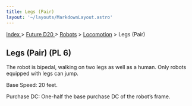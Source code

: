 ```yaml
---
title: Legs (Pair)
layout: '~/layouts/MarkdownLayout.astro'
---
```


[ Index ](/) > [ Future D20 ](/future.d20.srd) > [Robots](/future.d20.srd/robots) > [Locomotion](/future.d20.srd/robots/locomotion) > Legs (Pair)

## Legs (Pair) (PL 6)

The robot is bipedal, walking on two legs as well as a human. Only robots
equipped with legs can jump.

Base Speed: 20 feet.

Purchase DC: One-half the base purchase DC of the robot’s frame.


